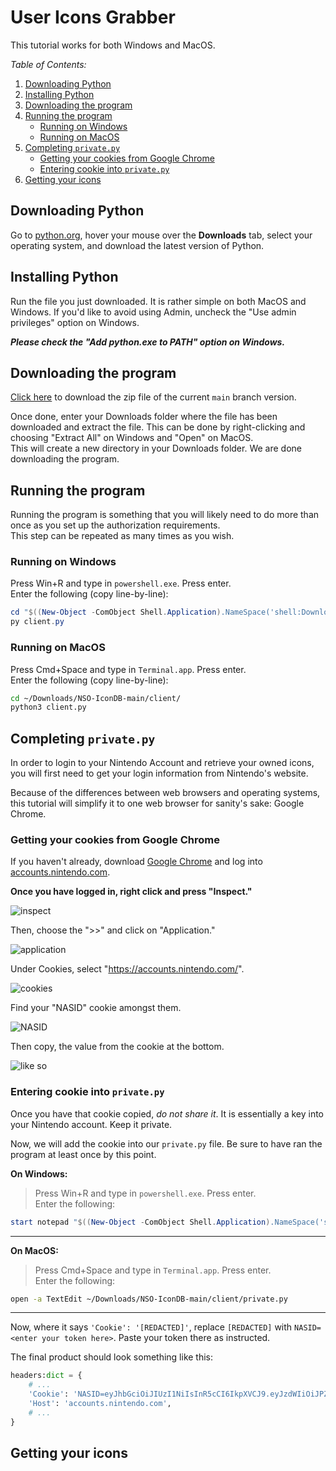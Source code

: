 # User Icons Grabber
This tutorial works for both Windows and MacOS.

*Table of Contents:*  
1. [Downloading Python](#downloading-python)
2. [Installing Python](#installing-python)
3. [Downloading the program](#downloading-the-program)
4. [Running the program](#running-the-program)
    - [Running on Windows](#running-on-windows)
    - [Running on MacOS](#running-on-macos)
5. [Completing `private.py`](#completing-privatepy)
    - [Getting your cookies from Google Chrome](#getting-your-cookies-from-google-chrome)
    - [Entering cookie into `private.py`](#entering-cookie-into-privatepy)
6. [Getting your icons](#getting-your-icons)

## Downloading Python
Go to [python.org](https://www.python.org/downloads/), hover your mouse over the **Downloads** tab, select your operating system, and download the latest version of Python.

## Installing Python
Run the file you just downloaded. It is rather simple on both MacOS and Windows. If you'd like to avoid using Admin, uncheck the "Use admin privileges" option on Windows.

***Please check the "Add python.exe to PATH" option on Windows.***

## Downloading the program
[Click here](https://github.com/MCMi460/NSO-IconDB/archive/refs/heads/main.zip) to download the zip file of the current `main` branch version.  

Once done, enter your Downloads folder where the file has been downloaded and extract the file. This can be done by right-clicking and choosing "Extract All" on Windows and "Open" on MacOS.  
This will create a new directory in your Downloads folder. We are done downloading the program.

## Running the program
Running the program is something that you will likely need to do more than once as you set up the authorization requirements.  
This step can be repeated as many times as you wish.

### Running on Windows
Press Win+R and type in `powershell.exe`. Press enter.  
Enter the following (copy line-by-line):
```ps1
cd "$((New-Object -ComObject Shell.Application).NameSpace('shell:Downloads').Self.Path)\NSO-IconDB-main\NSO-IconDB-main\client\"
py client.py
```

### Running on MacOS
Press Cmd+Space and type in `Terminal.app`. Press enter.  
Enter the following (copy line-by-line):
```sh
cd ~/Downloads/NSO-IconDB-main/client/
python3 client.py
```

## Completing `private.py`
In order to login to your Nintendo Account and retrieve your owned icons, you will first need to get your login information from Nintendo's website.

Because of the differences between web browsers and operating systems, this tutorial will simplify it to one web browser for sanity's sake: Google Chrome.

### Getting your cookies from Google Chrome
If you haven't already, download [Google Chrome](https://www.google.com/chrome/) and log into [accounts.nintendo.com](https://accounts.nintendo.com/).

**Once you have logged in, right click and press "Inspect."**

![inspect](/resources/1.png)

Then, choose the ">>" and click on "Application."

![application](/resources/2.png)

Under Cookies, select "https://accounts.nintendo.com/".

![cookies](/resources/3.png)

Find your "NASID" cookie amongst them.

![NASID](/resources/4.png)

Then copy, the value from the cookie at the bottom.

![like so](/resources/5.png)

### Entering cookie into `private.py`
Once you have that cookie copied, *do not share it*. It is essentially a key into your Nintendo account. Keep it private.

Now, we will add the cookie into our `private.py` file. Be sure to have ran the program at least once by this point.

**On Windows:**
> Press Win+R and type in `powershell.exe`. Press enter.  
> Enter the following:
```ps1
start notepad "$((New-Object -ComObject Shell.Application).NameSpace('shell:Downloads').Self.Path)\NSO-IconDB-main\NSO-IconDB-main\client\private.py"
```
---
**On MacOS:**
> Press Cmd+Space and type in `Terminal.app`. Press enter.  
> Enter the following:
```sh
open -a TextEdit ~/Downloads/NSO-IconDB-main/client/private.py
```
---
Now, where it says `'Cookie': '[REDACTED]'`, replace `[REDACTED]` with `NASID=<enter your token here>`. Paste your token there as instructed.

The final product should look something like this:

```py
headers:dict = {
    # ...
    'Cookie': 'NASID=eyJhbGciOiJIUzI1NiIsInR5cCI6IkpXVCJ9.eyJzdWIiOiJPZiBjb3Vyc2UgdGhpcyBpc24ndCByZWFsIiwibmFtZSI6IkxtYW8geW91IHRob3VnaHQiLCJpYXQiOi0xfQ.zujv5o01hh5Y0X6RmCYInBAi1CNR4jWWYDuBV1Go2Go',
    'Host': 'accounts.nintendo.com',
    # ...
}
```

## Getting your icons

